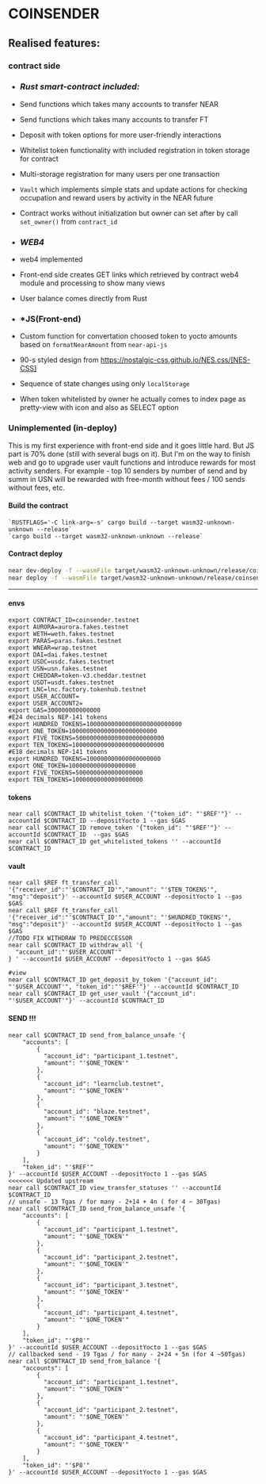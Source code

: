 # COINSENDER
## Realised features:
### contract side
- ### *Rust smart-contract included:*
- Send functions which takes many accounts to transfer NEAR
- Send functions which takes many accounts to transfer FT
- Deposit with token options for more user-friendly interactions
- Whitelist token functionality with included registration in token storage for contract
- Multi-storage registration for many users per one transaction
- ```Vault``` which implements simple stats and update actions for checking occupation and reward users by activity in the NEAR future
- Contract works without initialization but owner can set after by call ```set_owner()``` from ```contract_id```

- ### *WEB4*
- web4 implemented
- Front-end side creates GET links which retrieved by contract web4 module and processing to show many views
- User balance comes directly from Rust

- ### *JS(Front-end)
- Custom function for convertation choosed token to yocto amounts based on ```formatNearAmount``` from ```near-api-js```
- 90-s styled design from https://nostalgic-css.github.io/NES.css/[NES-CSS]
- Sequence of state changes using only ```localStorage```
- When token whitelisted by owner he actually comes to index page as pretty-view with icon and also as SELECT option


### Unimplemented (in-deploy)
This is my first experience with front-end side and it goes little hard. But JS part is 70% done (still with several bugs on it).
But I'm on the way to finish web and go to upgrade user vault functions and introduce rewards for most activity senders.  For example - top 10 senders by number of send and by summ in USN will be rewarded with free-month without fees / 100 sends without fees, etc.


#### Build the contract

    `RUSTFLAGS='-C link-arg=-s' cargo build --target wasm32-unknown-unknown --release`
    `cargo build --target wasm32-unknown-unknown --release`

#### Contract deploy

```bash
near dev-deploy -f --wasmFile target/wasm32-unknown-unknown/release/coinsender.wasm
near deploy -f --wasmFile target/wasm32-unknown-unknown/release/coinsender.wasm --accountId coinsender.testnet
```
----------------------------------------------------------------------------------------------------------------
#### envs

```shell
export CONTRACT_ID=coinsender.testnet
export AURORA=aurora.fakes.testnet
export WETH=weth.fakes.testnet
export PARAS=paras.fakes.testnet
export WNEAR=wrap.testnet
export DAI=dai.fakes.testnet
export USDC=usdc.fakes.testnet
export USN=usn.fakes.testnet
export CHEDDAR=token-v3.cheddar.testnet
export USDT=usdt.fakes.testnet
export LNC=lnc.factory.tokenhub.testnet
export USER_ACCOUNT=
export USER_ACCOUNT2=
export GAS=300000000000000
#E24 decimals NEP-141 tokens
export HUNDRED_TOKENS=100000000000000000000000000
export ONE_TOKEN=1000000000000000000000000
export FIVE_TOKENS=5000000000000000000000000
export TEN_TOKENS=10000000000000000000000000
#E18 decimals NEP-141 tokens
export HUNDRED_TOKENS=100000000000000000000
export ONE_TOKEN=1000000000000000000
export FIVE_TOKENS=5000000000000000000
export TEN_TOKENS=10000000000000000000
```

#### tokens
```shell
near call $CONTRACT_ID whitelist_token '{"token_id": "'$REF'"}' --accountId $CONTRACT_ID --depositYocto 1 --gas $GAS
near call $CONTRACT_ID remove_token '{"token_id": "'$REF'"}' --accountId $CONTRACT_ID  --gas $GAS
near call $CONTRACT_ID get_whitelisted_tokens '' --accountId $CONTRACT_ID
```
#### vault
```shell
near call $REF ft_transfer_call '{"receiver_id":"'$CONTRACT_ID'","amount": "'$TEN_TOKENS'", "msg":"deposit"}' --accountId $USER_ACCOUNT --depositYocto 1 --gas $GAS
near call $REF ft_transfer_call '{"receiver_id":"'$CONTRACT_ID'","amount": "'$HUNDRED_TOKENS'", "msg":"deposit"}' --accountId $USER_ACCOUNT --depositYocto 1 --gas $GAS
//TODO FIX WITHDRAW TO PREDECCESSOR
near call $CONTRACT_ID withdraw_all '{
  "account_id":"'$USER_ACCOUNT'"
} ' --accountId $USER_ACCOUNT --depositYocto 1 --gas $GAS

#view
near call $CONTRACT_ID get_deposit_by_token '{"account_id": "'$USER_ACCOUNT'", "token_id":"'$REF'"}' --accountId $CONTRACT_ID
near call $CONTRACT_ID get_user_vault '{"account_id": "'$USER_ACCOUNT'"}' --accountId $CONTRACT_ID
```
#### SEND !!!
```shell
near call $CONTRACT_ID send_from_balance_unsafe '{
    "accounts": [
        {
          "account_id": "participant_1.testnet",
          "amount": "'$ONE_TOKEN'"
        },
        {
          "account_id": "learnclub.testnet",
          "amount": "'$ONE_TOKEN'"
        },
        {
          "account_id": "blaze.testnet",
          "amount": "'$ONE_TOKEN'"
        },
        {
          "account_id": "coldy.testnet",
          "amount": "'$ONE_TOKEN'"
        }
    ],
    "token_id": "'$REF'"
}' --accountId $USER_ACCOUNT --depositYocto 1 --gas $GAS
<<<<<<< Updated upstream
near call $CONTRACT_ID view_transfer_statuses '' --accountId $CONTRACT_ID
// unsafe - 13 Tgas / for many - 2+14 + 4n ( for 4 ~ 30Tgas)
near call $CONTRACT_ID send_from_balance_unsafe '{
    "accounts": [
        {
          "account_id": "participant_1.testnet",
          "amount": "'$ONE_TOKEN'"
        },
        {
          "account_id": "participant_2.testnet",
          "amount": "'$ONE_TOKEN'"
        },
        {
          "account_id": "participant_3.testnet",
          "amount": "'$ONE_TOKEN'"
        },
        {
          "account_id": "participant_4.testnet",
          "amount": "'$ONE_TOKEN'"
        }
    ],
    "token_id": "'$P8'"
}' --accountId $USER_ACCOUNT --depositYocto 1 --gas $GAS
// callbacked send - 19 Tgas / for many - 2+24 + 5n (for 4 ~50Tgas)
near call $CONTRACT_ID send_from_balance '{
    "accounts": [
        {
          "account_id": "participant_1.testnet",
          "amount": "'$ONE_TOKEN'"
        },
        {
          "account_id": "participant_2.testnet",
          "amount": "'$ONE_TOKEN'"
        },
        {
          "account_id": "participant_4.testnet",
          "amount": "'$ONE_TOKEN'"
        }
    ],
    "token_id": "'$P8'"
}' --accountId $USER_ACCOUNT --depositYocto 1 --gas $GAS

```